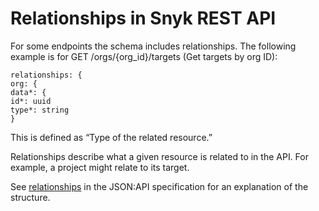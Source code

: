 # Relationships in Snyk REST API

For some endpoints the schema includes relationships. The following example is for GET /orgs/{org\_id}/targets (Get targets by org ID):

```
relationships: {
org: {
data*: {
id*: uuid
type*: string
}
```

This is defined as “Type of the related resource.”

Relationships describe what a given resource is related to in the API. For example, a project might relate to its target.

See [relationships](https://jsonapi.org/format/#document-resource-object-relationships) in the JSON:API specification for an explanation of the structure.
